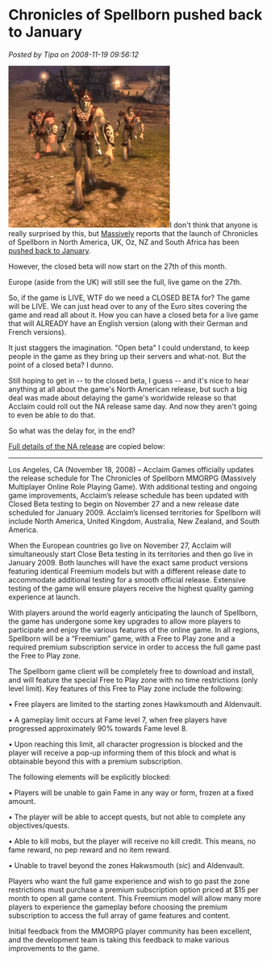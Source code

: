 # Chronicles of Spellborn pushed back to January

*Posted by Tipa on 2008-11-19 09:56:12*

![](../uploads/2008/11/tcosbeta.jpg "tcosbeta")I don't think that anyone is really surprised by this, but [Massively](http://www.massively.com/) reports that the launch of Chronicles of Spellborn in North America, UK, Oz, NZ and South Africa has been [pushed back to January](http://www.massively.com/2008/11/19/spellborn-american-launch-date-pushed-back-closed-beta-starts-t/).

However, the closed beta will now start on the 27th of this month.

Europe (aside from the UK) will still see the full, live game on the 27th.

So, if the game is LIVE, WTF do we need a CLOSED BETA for? The game will be LIVE. We can just head over to any of the Euro sites covering the game and read all about it. How you can have a closed beta for a live game that will ALREADY have an English version (along with their German and French versions).

It just staggers the imagination. "Open beta" I could understand, to keep people in the game as they bring up their servers and what-not. But the point of a closed beta? I dunno.

Still hoping to get in -- to the closed beta, I guess -- and it's nice to hear anything at all about the game's North American release, but such a big deal was made about delaying the game's worldwide release so that Acclaim could roll out the NA release same day. And now they aren't going to even be able to do that.

So what was the delay for, in the end?

[Full details of the NA release](http://tcos.com/en/news,id91,new_north_american_release_date_spellborn.html) are copied below:

---

Los Angeles, CA (November 18, 2008) – Acclaim Games officially updates the release schedule for The Chronicles of Spellborn MMORPG (Massively Multiplayer Online Role Playing Game). With additional testing and ongoing game improvements, Acclaim’s release schedule has been updated with Closed Beta testing to begin on November 27 and a new release date scheduled for January 2009. Acclaim’s licensed territories for Spellborn will include North America, United Kingdom, Australia, New Zealand, and South America.

When the European countries go live on November 27, Acclaim will simultaneously start Close Beta testing in its territories and then go live in January 2009. Both launches will have the exact same product versions featuring identical Freemium models but with a different release date to accommodate additional testing for a smooth official release. Extensive testing of the game will ensure players receive the highest quality gaming experience at launch.

With players around the world eagerly anticipating the launch of Spellborn, the game has undergone some key upgrades to allow more players to participate and enjoy the various features of the online game. In all regions, Spellborn will be a “Freemium” game, with a Free to Play zone and a required premium subscription service in order to access the full game past the Free to Play zone.

The Spellborn game client will be completely free to download and install, and will feature the special Free to Play zone with no time restrictions (only level limit). Key features of this Free to Play zone include the following:

• Free players are limited to the starting zones Hawksmouth and Aldenvault.

• A gameplay limit occurs at Fame level 7, when free players have progressed approximately 90% towards Fame level 8.

• Upon reaching this limit, all character progression is blocked and the player will receive a pop-up informing them of this block and what is obtainable beyond this with a premium subscription.

The following elements will be explicitly blocked:

• Players will be unable to gain Fame in any way or form, frozen at a fixed amount.

• The player will be able to accept quests, but not able to complete any objectives/quests.

• Able to kill mobs, but the player will receive no kill credit. This means, no fame reward, no pep reward and no item reward.

• Unable to travel beyond the zones Hakwsmouth (*sic*) and Aldenvault.

Players who want the full game experience and wish to go past the zone restrictions must purchase a premium subscription option priced at $15 per month to open all game content. This Freemium model will allow many more players to experience the gameplay before choosing the premium subscription to access the full array of game features and content.

Initial feedback from the MMORPG player community has been excellent, and the development team is taking this feedback to make various improvements to the game.

